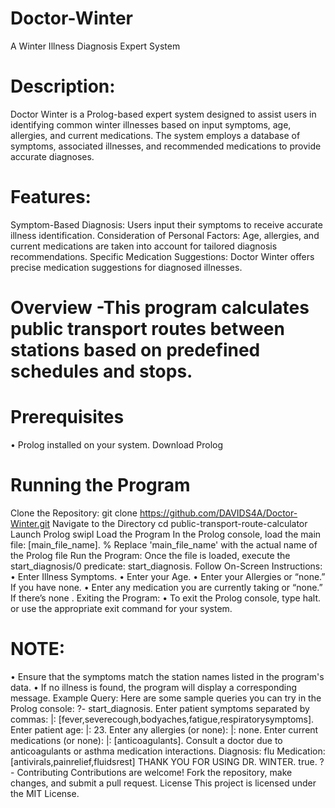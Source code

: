 # Doctor-Winter

A Winter Illness Diagnosis Expert System
# Description:
Doctor Winter is a Prolog-based expert system designed to assist users in identifying common winter illnesses based on input symptoms, age, allergies, and current medications. The system employs a database of symptoms, associated illnesses, and recommended medications to provide accurate diagnoses.
# Features:
Symptom-Based Diagnosis: Users input their symptoms to receive accurate illness identification.
Consideration of Personal Factors: Age, allergies, and current medications are taken into account for tailored diagnosis recommendations.
Specific Medication Suggestions: Doctor Winter offers precise medication suggestions for diagnosed illnesses.
# Overview -This program calculates public transport routes between stations based on predefined schedules and stops.
# Prerequisites
•	Prolog installed on your system. Download Prolog
# Running the Program 
Clone the Repository:
git clone https://github.com/DAVIDS4A/Doctor-Winter.git
Navigate to the Directory
cd public-transport-route-calculator
Launch Prolog
swipl
Load the Program
In the Prolog console, load the main file:
[main_file_name]. % Replace 'main_file_name' with the actual name of the Prolog file
Run the Program: Once the file is loaded, execute the start_diagnosis/0 predicate:
start_diagnosis.
Follow On-Screen Instructions:
•	Enter Illness Symptoms.
•	Enter your Age.
•	Enter your Allergies or “none.” If you have none.
•	Enter any medication you are currently taking or “none.” If there’s none .
Exiting the Program:
•	To exit the Prolog console, type halt. or use the appropriate exit command for your system.
# NOTE:
•	Ensure that the symptoms match the station names listed in the program's data.
•	If no illness is found, the program will display a corresponding message.
Example Query: Here are some sample queries you can try in the Prolog console:
?- start_diagnosis.
Enter patient symptoms separated by commas: 
|: [fever,severecough,bodyaches,fatigue,respiratorysymptoms].
Enter patient age: 
|: 23.
Enter any allergies (or none): 
|: none.
Enter current medications (or none): 
|: [anticoagulants].
Consult a doctor due to anticoagulants or asthma medication interactions.
Diagnosis: flu
Medication: [antivirals,painrelief,fluidsrest]
THANK YOU FOR USING DR. WINTER.
true.
?-
Contributing Contributions are welcome! Fork the repository, make changes, and submit a pull request.
License This project is licensed under the MIT License.


